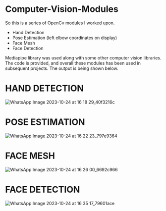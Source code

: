 # Computer-Vision-Modules



So this is a series of OpenCv modules I worked upon.
* Hand Detection
* Pose Estimation (left elbow coordinates on display)
* Face Mesh
* Face Detection







Mediapipe library was used along with some other computer vision libraries. The code is provided, and overall these modules has been used in subsequent projects. 
The output is being shown below.




# HAND DETECTION
![WhatsApp Image 2023-10-24 at 16 18 29_40f3216c](https://github.com/Prayag-Chawla/Computer-Vision-Modules/assets/92213377/726eaa89-4799-4a61-918e-a570947d3493)


# POSE ESTIMATION
![WhatsApp Image 2023-10-24 at 16 22 23_797e9364](https://github.com/Prayag-Chawla/Computer-Vision-Modules/assets/92213377/01092a0d-da2a-4145-ade0-55602b80d88a)

# FACE MESH

![WhatsApp Image 2023-10-24 at 16 26 00_6692c966](https://github.com/Prayag-Chawla/Computer-Vision-Modules/assets/92213377/b7b981be-a000-443d-9abe-1a7de74c7dc9)



# FACE DETECTION

![WhatsApp Image 2023-10-24 at 16 35 17_79601ace](https://github.com/Prayag-Chawla/Computer-Vision-Modules/assets/92213377/a1a77f74-c749-459e-bb1e-dcb1c6cb9d2a)
